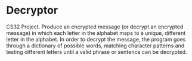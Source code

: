# Decryptor
CS32 Project. Produce an encrypted message (or decrypt an encrypted message) in which each letter in the alphabet maps to a unique, different letter in the alphabet. In order to decrypt the message, the program goes through a dictionary of possible words, matching character patterns and testing different letters until a valid phrase or sentence can be decrypted.
